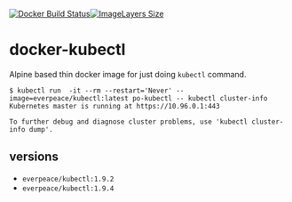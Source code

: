 [![Docker Build Status](https://img.shields.io/docker/build/everpeace/kubectl.svg)](https://hub.docker.com/r/everpeace/kubectl/)[![ImageLayers Size](https://img.shields.io/imagelayers/image-size/everpeace/kubectl/latest.svg)](https://hub.docker.com/r/everpeace/kubectl/)

# docker-kubectl
Alpine based thin docker image for just doing `kubectl` command.

```
$ kubectl run  -it --rm --restart='Never' --image=everpeace/kubectl:latest po-kubectl -- kubectl cluster-info
Kubernetes master is running at https://10.96.0.1:443

To further debug and diagnose cluster problems, use 'kubectl cluster-info dump'.
```

## versions
- `everpeace/kubectl:1.9.2`
- `everpeace/kubectl:1.9.4`

